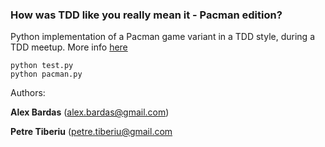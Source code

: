 ### How was TDD like you really mean it - Pacman edition? ###

Python implementation of a Pacman game variant in a TDD style, during a TDD meetup.
More info [here](https://github.com/dserban/TDD-like-you-really-mean-it/tree/master/Pacman-edition)

```shell
python test.py
python pacman.py
```


Authors:

**Alex Bardas** (alex.bardas@gmail.com) 

**Petre Tiberiu** (petre.tiberiu@gmail.com
